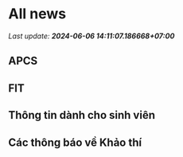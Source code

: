 # All news
_Last update: **2024-06-06 14:11:07.186668+07:00**_
## APCS
## FIT

## Thông tin dành cho sinh viên

## Các thông báo về Khảo thí
